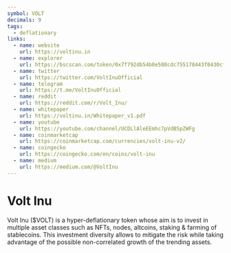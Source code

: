 ```yaml
---
symbol: VOLT
decimals: 9
tags:
  - deflationary
links:
  - name: website
    url: https://voltinu.in
  - name: explorer
    url: https://bscscan.com/token/0x7f792db54b0e580cdc755178443f0430cf799aca
  - name: twitter
    url: https://twitter.com/VoltInuOfficial
  - name: telegram
    url: https://t.me/VoltInuOfficial
  - name: reddit
    url: https://reddit.com/r/Volt_Inu/
  - name: whitepaper
    url: https://voltinu.in/Whitepaper_v1.pdf
  - name: youtube
    url: https://youtube.com/channel/UCDLlAleEEmhc7pVdB5pZWFg
  - name: coinmarketcap
    url: https://coinmarketcap.com/currencies/volt-inu-v2/
  - name: coingecko
    url: https://coingecko.com/en/coins/volt-inu
  - name: medium
    url: https://medium.com/@VoltInu
---
```


# Volt Inu

Volt Inu ($VOLT) is a hyper-deflationary token whose aim is to invest in multiple asset classes such as NFTs, nodes, altcoins, staking & farming of stablecoins. This investment diversity allows to mitigate the risk while taking advantage of the possible non-correlated growth of the trending assets.
